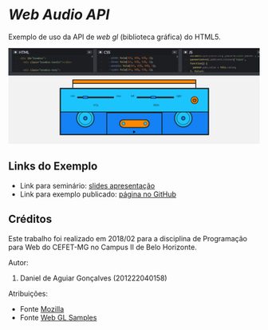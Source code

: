 # _Web Audio API_

Exemplo de uso da API de _web gl_ (biblioteca gráfica) do HTML5.

![](images/web-audio.png)


## Links do Exemplo

- Link para seminário: [slides apresentação][slides]
- Link para exemplo publicado: [página no GitHub][vivo]

## Créditos

Este trabalho foi realizado em 2018/02 para a disciplina de Programação para Web do CEFET-MG no Campus II de Belo Horizonte.

Autor:

1. Daniel de Aguiar Gonçalves (201222040158)

Atribuições:

- Fonte [Mozilla][mozilla-author]
- Fonte [Web GL Samples][samples-author]

[slides]: https://slides.com/danielgoncalves-3/web-audio-api/#/
[vivo]: https://github.com/dangon1/cefet-web-weblot/tree/2018/02/apis/web-gl
[mozilla-author]: https://developer.mozilla.org/en-US/docs/Web/API/WebGL_API/Tutorial/Getting_started_with_WebGL
[samples-author]: http://webglsamples.org/

